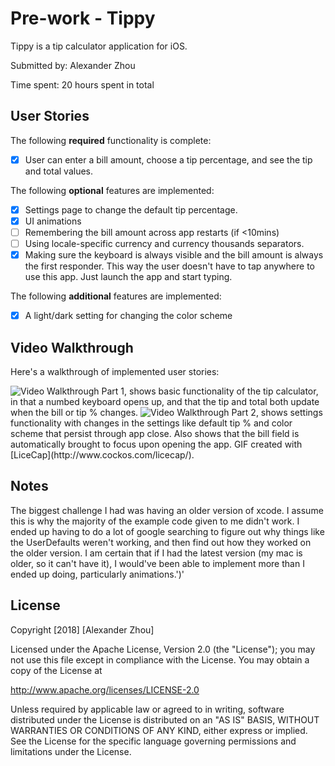 # Pre-work - Tippy

Tippy is a tip calculator application for iOS.

Submitted by: Alexander Zhou

Time spent: 20 hours spent in total

## User Stories

The following **required** functionality is complete:

* [X] User can enter a bill amount, choose a tip percentage, and see the tip and total values.

The following **optional** features are implemented:
* [X] Settings page to change the default tip percentage.
* [X] UI animations
* [ ] Remembering the bill amount across app restarts (if <10mins)
* [ ] Using locale-specific currency and currency thousands separators.
* [X] Making sure the keyboard is always visible and the bill amount is always the first responder. This way the user doesn't have to tap anywhere to use this app. Just launch the app and start typing.

The following **additional** features are implemented:

- [X] A light/dark setting for changing the color scheme

## Video Walkthrough 

Here's a walkthrough of implemented user stories:

<img src='https://i.imgur.com/dsUTrPQ.gif' title='Video Walkthrough Part 1' width='' alt='Video Walkthrough' />
Part 1, shows basic functionality of the tip calculator, in that a numbed keyboard opens up, and that the tip and total both update when the bill or tip % changes.
<img src='https://i.imgur.com/AjgMwSE.gif' title='Video Walkthrough Part 2' width='' alt='Video Walkthrough' />    
Part 2, shows settings functionality with changes in the settings like default tip % and color scheme that persist through app close. Also shows that the bill field is automatically brought to focus upon opening the app.
GIF created with [LiceCap](http://www.cockos.com/licecap/).

## Notes

The biggest challenge I had was having an older version of xcode. I assume this is why the majority of the example code given to me didn't work. I ended up having to do a lot of google searching to figure out why things like the UserDefaults weren't working, and then find out how they worked on the older version. I am certain that if I had the latest version (my mac is older, so it can't have it), I would've been able to implement more than I ended up doing, particularly animations.')'

## License

Copyright [2018] [Alexander Zhou]

Licensed under the Apache License, Version 2.0 (the "License");
you may not use this file except in compliance with the License.
You may obtain a copy of the License at

http://www.apache.org/licenses/LICENSE-2.0

Unless required by applicable law or agreed to in writing, software
distributed under the License is distributed on an "AS IS" BASIS,
WITHOUT WARRANTIES OR CONDITIONS OF ANY KIND, either express or implied.
See the License for the specific language governing permissions and
limitations under the License.